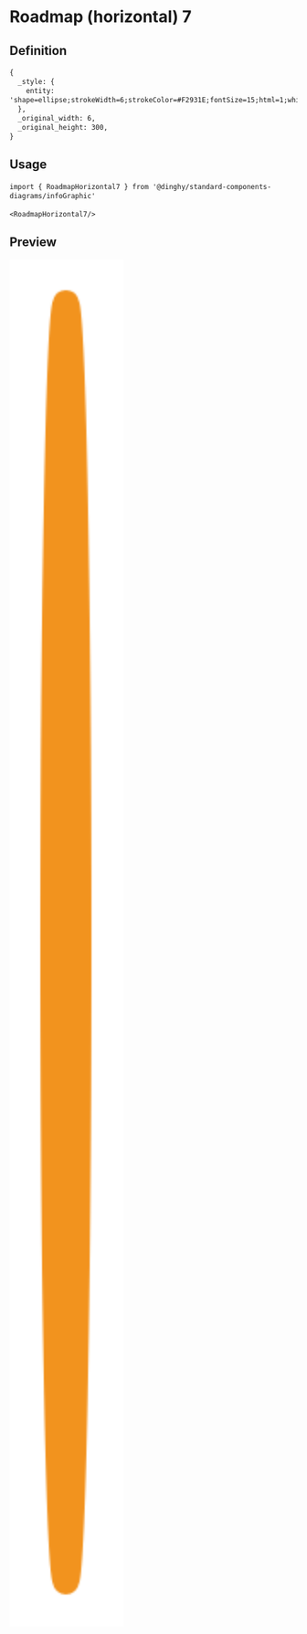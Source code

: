 # Roadmap (horizontal) 7

## Definition

```
{
  _style: { 
    entity: 'shape=ellipse;strokeWidth=6;strokeColor=#F2931E;fontSize=15;html=1;whiteSpace=wrap;fontStyle=1;fontColor=#F2931E;',
  },
  _original_width: 6,
  _original_height: 300,
}
```

## Usage

```
import { RoadmapHorizontal7 } from '@dinghy/standard-components-diagrams/infoGraphic'

<RoadmapHorizontal7/>
```

## Preview

<img src="./roadmap-horizontal-7.png" width="200"/>
